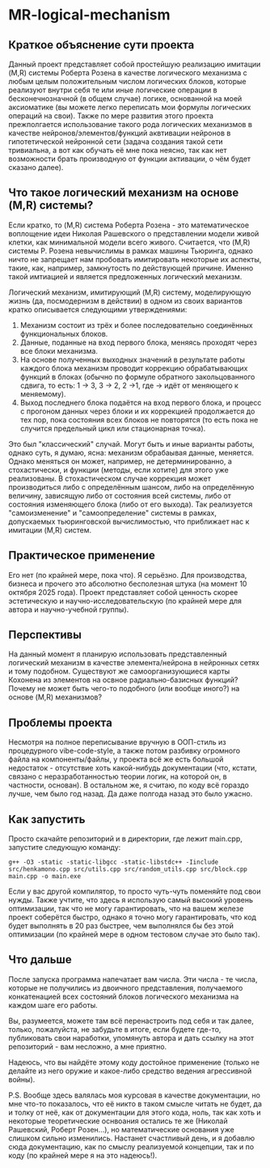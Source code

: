 # MR-logical-mechanism

## Краткое объяснение сути проекта
Данный проект представляет собой простейшую реализацию имитации (M,R) системы Роберта Розена в качестве логического механизма с любым целым положительным числом логических блоков, которые реализуют внутри себя те или иные логические операции в бесконечнозначной (в общем случае) логике, основанной на моей аксиоматике (вы можете легко переписать мои формулы логических операций на свои). Также по мере развития этого проекта прежполгается использование такого рода логических механизмов в качестве нейронов/элементов/функций аквтивации нейронов в гипотетической нейронной сети (задача создания такой сети тривиальна, а вот как обучать её мне пока неясно, так как нет возможности брать производную от функции активации, о чём будет сказано далее).

## Что такое логический механизм на основе (M,R) системы?
Если кратко, то (M,R) система Роберта Розена - это математическое воплощение идеи Николая Рашевского о представлении модели живой клетки, как минимальной модели всего живого. Считается, что (M,R) системы Р. Розена невычислимы в рамках машины Тьюринга, однако ничто не запрещает нам пробовать имитировать некоторые их аспекты, такие, как, например, замкнутость по действующей причине. Именно такой имтиацией и является предложенных логический механизм.

Логический механизм, имитирующий (M,R) систему, моделирующую жизнь (да, посмодернизм в действии) в одном из своих вариантов кратко описывается следующими утверждениями:
1. Механизм состоит из трёх и более последовательно соединённых функциональных блоков.
2. Данные, поданные на вход первого блока, меняясь проходят через все блоки механизма.
3. На основе полученных выходных значений в результате работы каждого блока механизм проводит коррекцию обрабатывающих функций в блоках (обычно по формуле обратного закольцованного сдвига, то есть: 1 -> 3, 3 -> 2, 2 ->1, где -> идёт от меняющего к меняемому).
4. Выход последнего блока подаётся на вход первого блока, и процесс с прогоном данных через блоки и их коррекцией продолжается до тех пор, пока состояния всех блоков не повторятся (то есть пока не случится предельный цикл или стационарная точка).

Это был "классический" случай. Могут быть и иные варианты работы, однако суть, я думаю, ясна: механизм обрабаывая данные, меняется. Однако меняться он может, например, не детерминированно, а стохастически, и функции (методы, если хотите) для этого уже реализованы. В стохастическом случае коррекция может производиться либо с определённым шансом, либо на определённую величину, зависящую либо от состояния всей системы, либо от состояния изменяющего блока (либо от его выхода). Так реализуется "самоизменение" и "самоопределение" системы в рамках, допускаемых тьюринговской вычислимостью, что приближает нас к имитации (M,R) систем. 

## Практическое применение
Его нет (по крайней мере, пока что). Я серьёзно. Для производства, бизнеса и прочего это абсолютно бесполезная штука (на момент 10 октября 2025 года). Проект представляет собой ценность скорее эстетическую и научно-исследовательскую (по крайней мере для автора и научно-учебной группы).

## Перспективы
На данный момент я планирую использовать представленный логический механизм в качестве элемента/нейрона в нейронных сетях и тому подобном. Существуют же самоорганизующиеся карты Кохонена из элементов на освное радиально-базисных функций? Почему не может быть чего-то подобного (или вообще иного?) на основе (M,R) механизмов?

## Проблемы проекта
Несмотря на полное переписывание вручную в ООП-стиль из процедурного vibe-code-style, а также потом разбивку огромного файла на компоненты/файлы, у проекта всё же есть большой недостаток - отсутствие хоть какой-нибудь документации (что, кстати, связано с неразработанностью теории логик, на которой он, в частности, основан). В остальном же, я считаю, по коду всё гораздо лучше, чем было год назад. Да даже полгода назад это было ужасно.

## Как запустить
Просто скачайте репозиторий и в директории, где лежит main.cpp, запустите следующую команду:
```
g++ -O3 -static -static-libgcc -static-libstdc++ -Iinclude src/henkamono.cpp src/utils.cpp src/random_utils.cpp src/block.cpp main.cpp -o main.exe
```

Если у вас другой компилятор, то просто чуть-чуть поменяйте под свои нужды. Также учтите, что здесь я использую самый высокий уровень оптимизации, так что не могу гарантировать, что на вашем железе проект соберётся быстро, однако я точно могу гарантировать, что код будет выполнять в 20 раз быстрее, чем выполнялся бы без этой оптимизации (по крайней мере в одном тестовом случае это было так).

## Что дальше
После запуска программа напечатает вам числа. Эти числа - те числа, которые не получились из двоичного представления, получаемого конкатенацией всех состояний блоков логического механизма на каждом шаге его работы.

Вы, разумеется, можете там всё перенастроить под себя и так далее, только, пожалуйста, не забудьте в итоге, если будете где-то, публиковать свои наработки, упомянуть автора и дать ссылку на этот репозиторий - вам несложно, а мне приятно.

Надеюсь, что вы найдёте этому коду достойное применение (только не делайте из него оружие и какое-либо средство ведения агрессивной войны).

P.S. Вообще здесь валялась моя курсовая в качестве документации, но мне что-то показалось, что её никто в таком смысле читать не будет, да и толку от неё, как от документации для этого кода, ноль, так как хоть и некоторые теоретические оснвоания остались те же (Николай Рашевский, Роберт Розен...), но математические основания уже слишком сильно изменились. Настанет счастливый день, и я добавлю сюда документацию, как по смыслу реализуемой концепции, так и по коду (по крайней мере я на это надеюсь!).
